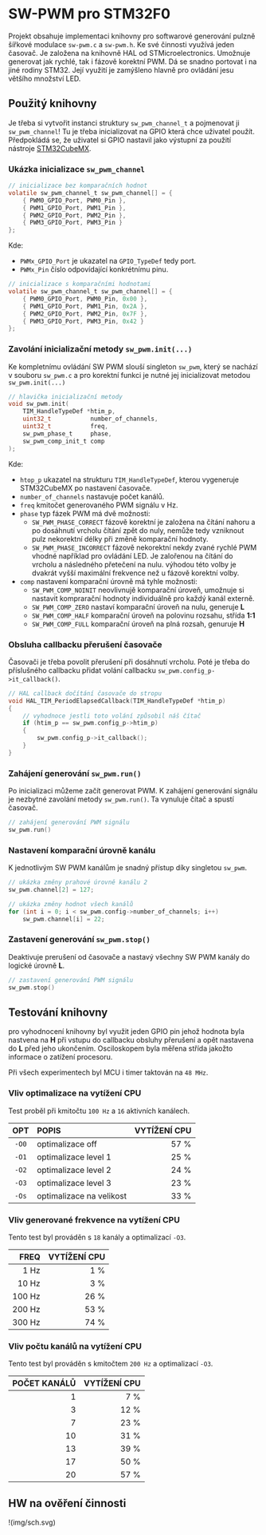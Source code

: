 # SW-PWM pro STM32F0

Projekt obsahuje implementaci knihovny pro softwarové generování pulzně šířkové modulace `sw-pwm.c` a `sw-pwm.h`. Ke své činnosti využívá jeden časovač. Je založena na knihovně HAL od STMicroelectronics. Umožnuje generovat jak rychlé, tak i fázově korektní PWM. Dá se snadno portovat i na jiné rodiny STM32. Její využití je zamýšleno hlavně pro ovládání jesu většího množství LED.

## Použitý knihovny
Je třeba si vytvořit instanci struktury `sw_pwm_channel_t` a pojmenovat ji `sw_pwm_channel`! Tu je třeba inicializovat na GPIO která chce uživatel použít. Předpokládá se, že uživatel si GPIO nastavil jako výstupní za použití nástroje [STM32CubeMX](https://www.st.com/en/development-tools/stm32cubemx.html).

### Ukázka inicializace `sw_pwm_channel`
```C
// inicializace bez komparačních hodnot
volatile sw_pwm_channel_t sw_pwm_channel[] = {
    { PWM0_GPIO_Port, PWM0_Pin },
    { PWM1_GPIO_Port, PWM1_Pin },
    { PWM2_GPIO_Port, PWM2_Pin },
    { PWM3_GPIO_Port, PWM3_Pin }
};
```
Kde:
- `PWMx_GPIO_Port` je ukazatel na `GPIO_TypeDef` tedy port.
- `PWMx_Pin` číslo odpovídající konkrétnímu pinu.

```C
// inicializace s komparačními hodnotami
volatile sw_pwm_channel_t sw_pwm_channel[] = {
    { PWM0_GPIO_Port, PWM0_Pin, 0x00 },
    { PWM1_GPIO_Port, PWM1_Pin, 0x2A },
    { PWM2_GPIO_Port, PWM2_Pin, 0x7F },
    { PWM3_GPIO_Port, PWM3_Pin, 0x42 }
};
```

### Zavolání inicializační metody `sw_pwm.init(...)`
Ke kompletnímu ovládání SW PWM slouší singleton `sw_pwm`, který se nachází v souboru `sw_pwm.c` a pro korektní funkci je nutné jej inicializovat metodou `sw_pwm.init(...)`

```C
// hlavička inicializační metody
void sw_pwm.init(
    TIM_HandleTypeDef *htim_p,
    uint32_t           number_of_channels,
    uint32_t           freq,
    sw_pwm_phase_t     phase,
    sw_pwm_comp_init_t comp
);
```
Kde:
- `htop_p` ukazatel na strukturu `TIM_HandleTypeDef`, kterou vygeneruje STM32CubeMX po nastavení časovače.
- `number_of_channels` nastavuje počet kanálů.
- `freq` kmitočet generovaného PWM signálu v Hz.
- `phase` typ fázek PWM má dvě možnosti:
    * `SW_PWM_PHASE_CORRECT` fázově korektní je založena na čítání nahoru a po dosáhnutí vrcholu čítání zpět do nuly, nemůže tedy vzniknout pulz nekorektní délky při změně komparační hodnoty.
    * `SW_PWM_PHASE_INCORRECT` fázově nekorektní nekdy zvané rychlé PWM vhodné například pro ovládání LED. Je zalořenou na čítání do vrcholu a následného přetečení na nulu. výhodou této volby je dvakrát vyšší maximální frekvence než u fázově korektní volby.
- `comp` nastavení komparační úrovně má tyhle možnosti:
    * `SW_PWM_COMP_NOINIT` neovlivnujě komparační úroveň, umožnuje si nastavit komprarační hodnoty individuálně pro každý kanál externě.
    * `SW_PWM_COMP_ZERO` nastaví komparační úroveň na nulu, generuje __L__
    * `SW_PWM_COMP_HALF` komparační úroveň na polovinu rozsahu, střída __1:1__
    * `SW_PWM_COMP_FULL` komparační úroveň na plná rozsah, genuruje __H__

### Obsluha callbacku přerušení časovače
Časovači je třeba povolit přerušení při dosáhnutí vrcholu. Poté je třeba do příslušného callbacku přidat volání callbacku `sw_pwm.config_p->it_callback()`.
```C
// HAL callback dočítání časovače do stropu
void HAL_TIM_PeriodElapsedCallback(TIM_HandleTypeDef *htim_p)
{
    // vyhodnoce jestli toto volání způsobil náš čítač
    if (htim_p == sw_pwm.config_p->htim_p)
    {
        sw_pwm.config_p->it_callback();
    }
}
```

### Zahájení generování `sw_pwm.run()`
Po inicializaci můžeme začít generovat PWM. K zahájení generování signálu je nezbytné zavolání metody `sw_pwm.run()`. Ta vynuluje čítač a spustí časovač.

```C
// zahájení generování PWM signálu
sw_pwm.run()
```

### Nastavení komparační úrovně kanálu
K jednotlivým SW PWM kanálům je snadný přístup díky singletou `sw_pwm`.

```C
// ukázka změny prahové úrovně kanálu 2
sw_pwm.channel[2] = 127;

// ukázka změny hodnot všech kanálů
for (int i = 0; i < sw_pwm.config->number_of_channels; i++)
    sw_pwm.channel[i] = 22;
```

### Zastavení generování `sw_pwm.stop()`
Deaktivuje prerušení od časovače a nastavý všechny SW PWM kanály do logické úrovně __L__.

```C
// zastavení generování PWM signálu
sw_pwm.stop()
```

## Testování knihovny
pro vyhodnocení knihovny byl využit jeden GPIO pin jehož hodnota byla nastvena na __H__ při vstupu do callbacku obsluhy přerušení a opět nastavena do __L__ před jeho ukončením. Osciloskopem byla měřena střída jakožto informace o zatížení procesoru.

Při všech experimentech byl MCU i timer taktován na `48 MHz`.

### Vliv optimalizace na vytížení CPU
Test proběl při kmitočtu `100 Hz` a `16` aktivních kanálech.

| __OPT__ |        __POPIS__         | __VYTÍŽENÍ CPU__ |
|:-------:|:-------------------------|-----------------:|
|  `-O0`  | optimalizace off         |             57 % |
|  `-O1`  | optimalizace level 1     |             25 % |
|  `-O2`  | optimalizace level 2     |             24 % |
|  `-O3`  | optimalizace level 3     |             23 % |
|  `-Os`  | optimalizace na velikost |             33 % |

### Vliv generované frekvence na vytížení CPU
Tento test byl prováděn s `18` kanály a optimalizací `-O3`.

| __FREQ__ | __VYTÍŽENÍ CPU__ |
|--------------:|-----------------:|
|          1 Hz |              1 % |
|         10 Hz |              3 % |
|        100 Hz |             26 % |
|        200 Hz |             53 % |
|        300 Hz |             74 % |

### Vliv počtu kanálů na vytížení CPU
Tento test byl prováděn s kmitočtem `200 Hz` a optimalizací `-O3`.

| POČET KANÁLŮ | __VYTÍŽENÍ CPU__ |
|-------------:|-----------------:|
|            1 |              7 % |
|            3 |             12 % |
|            7 |             23 % |
|           10 |             31 % |
|           13 |             39 % |
|           17 |             50 % |
|           20 |             57 % |

## HW na ověření činnosti
!(img/sch.svg)